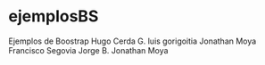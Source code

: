 # ejemplosBS
Ejemplos de Boostrap
Hugo Cerda G.
luis gorigoitia
Jonathan Moya
Francisco Segovia
Jorge B.
Jonathan Moya
